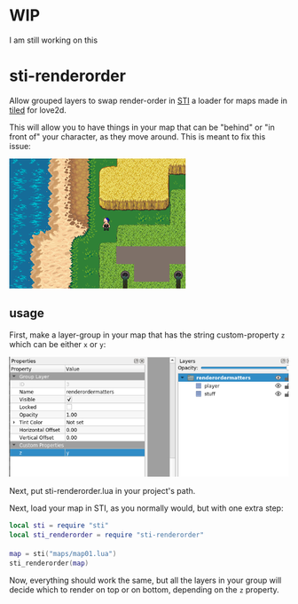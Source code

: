 # WIP

I am still working on this

# sti-renderorder
Allow grouped layers to swap render-order in [STI](https://github.com/karai17/Simple-Tiled-Implementation) a loader for maps made in [tiled](https://www.mapeditor.org/) for love2d.

This will allow you to have things in your map that can be "behind" or "in front of" your character, as they move around. This is meant to fix this issue:


![render-order is not correct](problem.gif)


## usage

First, make a layer-group in your map that has the string custom-property `z` which can be either `x` or `y`:

![screenshot of properties in tiled](screen1.png)

Next, put sti-renderorder.lua in your project's path.

Next, load your map in STI, as you normally would, but with one extra step:

```lua
local sti = require "sti"
local sti_renderorder = require "sti-renderorder"

map = sti("maps/map01.lua")
sti_renderorder(map)
```

Now, everything should work the same, but all the layers in your group will decide which to render on top or on bottom, depending on the `z` property.

